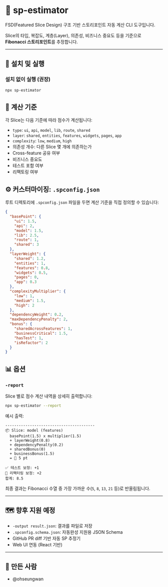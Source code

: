 # 🧮 sp-estimator

FSD(Featured Slice Design) 구조 기반 스토리포인트 자동 계산 CLI 도구입니다.

Slice의 타입, 복잡도, 계층(Layer), 의존성, 비즈니스 중요도 등을 기준으로 **Fibonacci 스토리포인트**를 추정합니다.

---

## 🚀 설치 및 실행

### 설치 없이 실행 (권장)

```bash
npx sp-estimator
```

## 🧠 계산 기준

각 Slice는 다음 기준에 따라 점수가 계산됩니다:

- `type`: `ui`, `api`, `model`, `lib`, `route`, `shared`
- `layer`: `shared`, `entities`, `features`, `widgets`, `pages`, `app`
- `complexity`: `low`, `medium`, `high`
- 의존성 개수: 다른 Slice 몇 개에 의존하는가
- Cross-feature 공유 여부
- 비즈니스 중요도
- 테스트 포함 여부
- 리팩토링 여부

## ⚙️ 커스터마이징: `.spconfig.json`

루트 디렉토리에 `.spconfig.json` 파일을 두면 계산 기준을 직접 정의할 수 있습니다:

```json
{
  "basePoint": {
    "ui": 1.5,
    "api": 2,
    "model": 1.5,
    "lib": 2.5,
    "route": 1,
    "shared": 3
  },
  "layerWeight": {
    "shared": 1.2,
    "entities": 1,
    "features": 0.8,
    "widgets": 0.5,
    "pages": 0,
    "app": 0.3
  },
  "complexityMultiplier": {
    "low": 1,
    "medium": 1.5,
    "high": 2
  },
  "dependencyWeight": 0.2,
  "maxDependencyPenalty": 2,
  "bonus": {
    "sharedAcrossFeatures": 1,
    "businessCritical": 1.5,
    "hasTest": 1,
    "isRefactor": 2
  }
}
```

## 📊 옵션

### `-report`

Slice 별로 점수 계산 내역을 상세히 출력합니다:

```bash
npx sp-estimator --report

```

예시 출력:

```
----------------------------------------
📦 Slice: model (features)
  basePoint(1.5) x multiplier(1.5)
  + layerWeight(0.8)
  + dependencyPenalty(0.2)
  + sharedBonus(0)
  + businessBonus(1.5)
  = 🧮 5 pt

✅ 테스트 보정: +1
🔧 리팩터링 보정: +2
합계: 8.5

```

최종 결과는 Fibonacci 수열 중 가장 가까운 수(`5`, `8`, `13`, `21` 등)로 반올림됩니다.

---

## 🗺️ 향후 지원 예정

- `-output result.json`: 결과를 파일로 저장
- `.spconfig.schema.json`: 자동완성 지원용 JSON Schema
- GitHub PR diff 기반 자동 SP 추정기
- Web UI 연동 (React 기반)

---

## 🙌 만든 사람

- @ohseungwan
